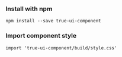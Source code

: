 ### Install with npm

``
  npm install --save true-ui-component
``

### Import component style

``
  import 'true-ui-component/build/style.css'
``